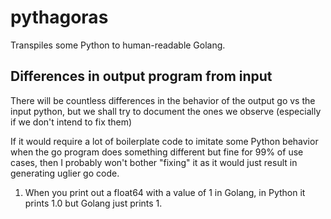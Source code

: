 # pythagoras

Transpiles some Python to human-readable Golang.

## Differences in output program from input

There will be countless differences in the behavior of the output go vs the input python, but
we shall try to document the ones we observe (especially if we don't intend to fix them)

If it would require a lot of boilerplate code to imitate some Python behavior when the go program does
something different but fine for 99% of use cases, then I probably won't bother "fixing" it as it would
just result in generating uglier go code.

1. When you print out a float64 with a value of 1 in Golang, in Python it prints 1.0 but Golang just prints 1.
